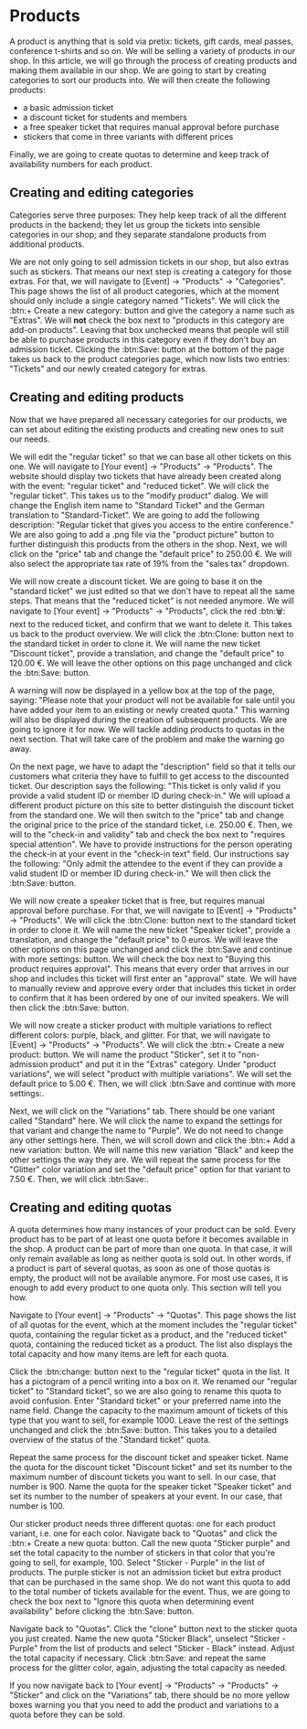 # Products

A product is anything that is sold via pretix: tickets, gift cards, meal passes, conference t-shirts and so on. 
We will be selling a variety of products in our shop. 
In this article, we will go through the process of creating products and making them available in our shop. 
We are going to start by creating categories to sort our products into. 
We will then create the following products: 

 - a basic admission ticket 
 - a discount ticket for students and members
 - a free speaker ticket that requires manual approval before purchase 
 - stickers that come in three variants with different prices 

Finally, we are going to create quotas to determine and keep track of availability numbers for each product. 

## Creating and editing categories

Categories serve three purposes: They help keep track of all the different products in the backend; they let us group the tickets into sensible categories in our shop; and they separate standalone products from additional products. 

We are not only going to sell admission tickets in our shop, but also extras such as stickers. 
That means our next step is creating a category for those extras. 
For that, we will navigate to [Event] → "Products" → "Categories". 
This page shows the list of all product categories, which at the moment should only include a single category named "Tickets". 
We will click the :btn:+ Create a new category: button and give the category a name such as "Extras". 
We will __not__ check the box next to "products in this category are add-on products". 
Leaving that box unchecked means that people will still be able to purchase products in this category even if they don't buy an admission ticket. 
Clicking the :btn:Save: button at the bottom of the page takes us back to the product categories page, which now lists two entries: "Tickets" and our newly created category for extras. 

## Creating and editing products

Now that we have prepared all necessary categories for our products, we can set about editing the existing products and creating new ones to suit our needs. 

We will edit the "regular ticket" so that we can base all other tickets on this one. 
We will navigate to [Your event] → "Products" → "Products". 
The website should display two tickets that have already been created along with the event: "regular ticket" and "reduced ticket". 
We will click the "regular ticket". 
This takes us to the "modify product" dialog. 
We will change the English item name to "Standard Ticket" and the German translation to "Standard-Ticket". 
We are going to add the following description: 
"Regular ticket that gives you access to the entire conference." 
We are also going to add a .png file via the "product picture" button to further distinguish this products from the others in the shop. 
Next, we will click on the "price" tab and change the "default price" to 250.00 €. 
We will also select the appropriate tax rate of 19% from the "sales tax" dropdown. 

We will now create a discount ticket. 
We are going to base it on the "standard ticket" we just edited so that we don't have to repeat all the same steps. 
That means that the "reduced ticket" is not needed anymore. 
We will navigate to [Your event] → "Products" → "Products", click the red :btn:🗑: next to the reduced ticket, and confirm that we want to delete it. 
This takes us back to the product overview. 
We will click the :btn:Clone: button next to the standard ticket in order to clone it. 
We will name the new ticket "Discount ticket", provide a translation, and change the "default price" to 120.00 €. 
We will leave the other options on this page unchanged and click the :btn:Save: button. 

A warning will now be displayed in a yellow box at the top of the page, saying: 
"Please note that your product will not be available for sale until you have added your item to an existing or newly created quota." 
This warning will also be displayed during the creation of subsequent products. 
We are going to ignore it for now. 
We will tackle adding products to quotas in the next section. 
That will take care of the problem and make the warning go away. 

On the next page, we have to adapt the "description" field so that it tells our customers what criteria they have to fulfill to get access to the discounted ticket. 
Our description says the following: 
"This ticket is only valid if you provide a valid student ID or member ID during check-in."
We will upload a different product picture on this site to better distinguish the discount ticket from the standard one. 
We will then switch to the "price" tab and change the original price to the price of the standard ticket, i.e. 250.00 €. 
Then, we will to the "check-in and validity" tab and check the box next to "requires special attention". 
We have to provide instructions for the person operating the check-in at your event in the "check-in text" field. 
Our instructions say the following: 
"Only admit the attendee to the event if they can provide a valid student ID or member ID during check-in." 
We will then click the :btn:Save: button. 

We will now create a speaker ticket that is free, but requires manual approval before purchase. 
For that, we will navigate to [Event] → "Products" → "Products". 
We will click the :btn:Clone: button next to the standard ticket in order to clone it. 
We will name the new ticket "Speaker ticket", provide a translation, and change the "default price" to 0 euros. 
We will leave the other options on this page unchanged and click the :btn:Save and continue with more settings: button. 
We will check the box next to "Buying this product requires approval". 
This means that every order that arrives in our shop and includes this ticket will first enter an "approval" state. 
We will have to manually review and approve every order that includes this ticket in order to confirm that it has been ordered by one of our invited speakers. 
We will then click the :btn:Save: button. 

We will now create a sticker product with multiple variations to reflect different colors: purple, black, and glitter. 
For that, we will navigate to [Event] → "Products" → "Products". 
We will click the :btn:+ Create a new product: button. 
We will name the product "Sticker", set it to "non-admission product" and put it in the "Extras" category. 
Under "product variations", we will select "product with multiple variations". 
We will set the default price to 5.00 €. 
Then, we will click :btn:Save and continue with more settings:. 

Next, we will click on the "Variations" tab. 
There should be one variant called "Standard" here. 
We will click the name to expand the settings for that variant and change the name to "Purple". 
We do not need to change any other settings here. 
Then, we will scroll down and click the :btn:+ Add a new variation: button. 
We will name this new variation "Black" and keep the other settings the way they are. 
We will repeat the same process for the "Glitter" color variation and set the "default price" option for that variant to 7.50 €. 
Then, we will click :btn:Save:. 

## Creating and editing quotas 

A quota determines how many instances of your product can be sold. 
Every product has to be part of at least one quota before it becomes available in the shop. 
A product can be part of more than one quota. 
In that case, it will only remain available as long as neither quota is sold out. 
In other words, if a product is part of several quotas, as soon as one of those quotas is empty, the product will not be available anymore. 
For most use cases, it is enough to add every product to one quota only. 
This section will tell you how. 

Navigate to [Your event] → "Products" → "Quotas". 
This page shows the list of all quotas for the event, which at the moment includes the "regular ticket" quota, containing the regular ticket as a product, and the "reduced ticket" quota, containing the reduced ticket as a product. 
The list also displays the total capacity and how many items are left for each quota. 

Click the :btn:change: button next to the "regular ticket" quota in the list. 
It has a pictogram of a pencil writing into a box on it. 
We renamed our "regular ticket" to "Standard ticket", so we are also going to rename this quota to avoid confusion. 
Enter "Standard ticket" or your preferred name into the name field. 
Change the capacity to the maximum amount of tickets of this type that you want to sell, for example 1000. 
Leave the rest of the settings unchanged and click the :btn:Save: button. 
This takes you to a detailed overview of the status of the "Standard ticket" quota. 

Repeat the same process for the discount ticket and speaker ticket. 
Name the quota for the discount ticket "Discount ticket" and set its number to the maximum number of discount tickets you want to sell. 
In our case, that number is 900. 
Name the quota for the speaker ticket "Speaker ticket" and set its number to the number of speakers at your event. 
In our case, that number is 100. 

Our sticker product needs three different quotas: one for each product variant, i.e. one for each color. 
Navigate back to "Quotas" and click the :btn:+ Create a new quota: button. 
Call the new quota "Sticker purple" and set the total capacity to the number of stickers in that color that you're going to sell, for example, 100. 
Select "Sticker - Purple" in the list of products. 
The purple sticker is not an admission ticket but extra product that can be purchased in the same shop. 
We do not want this quota to add to the total number of tickets available for the event. 
Thus, we are going to check the box next to "Ignore this quota when determining event availability" before clicking the :btn:Save: button. 

Navigate back to "Quotas". 
Click the "clone" button next to the sticker quota you just created. 
Name the new quota "Sticker Black", unselect "Sticker - Purple" from the list of products and select "Sticker - Black" instead. 
Adjust the total capacity if necessary. 
Click :btn:Save: and repeat the same process for the glitter color, again, adjusting the total capacity as needed. 

If you now navigate back to [Your event] → "Products" → "Products" → "Sticker" and click on the "Variations" tab, there should be no more yellow boxes warning you that you need to add the product and variations to a quota before they can be sold. 